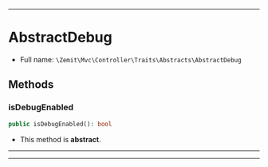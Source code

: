 ***

# AbstractDebug





* Full name: `\Zemit\Mvc\Controller\Traits\Abstracts\AbstractDebug`




## Methods


### isDebugEnabled



```php
public isDebugEnabled(): bool
```




* This method is **abstract**.







***

***

